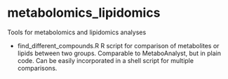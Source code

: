 # metabolomics_lipidomics
Tools for metabolomics and lipidomics analyses

- find_different_compounds.R
  R script for comparison of metabolites or lipids between two groups.
  Comparable to MetaboAnalyst, but in plain code.
  Can be easily incorporated in a shell script for multiple comparisons.
